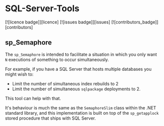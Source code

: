# SQL-Server-Tools
<a name="header1"></a>
[![licence badge]][licence]
[![issues badge]][issues]
[![contributors_badge]][contributors]

## sp_Semaphore

The `sp_Semaphore` is intended to facilitate a situation in which you only want `N` executions of something to occur simultaneously.

For example, if you have a SQL Server that hosts multiple databases you might wish to:
- Limit the number of simultaneous index rebuilds to 2
- Limit the number of simultaneous `sqlpackage` deployments to 2.

This tool can help with that.

It's behaviour is much the same as the `SemaphoreSlim` class within the .NET standard library, and this implementation is built on top of the `sp_getapplock` stored procedure that ships with SQL Server.

